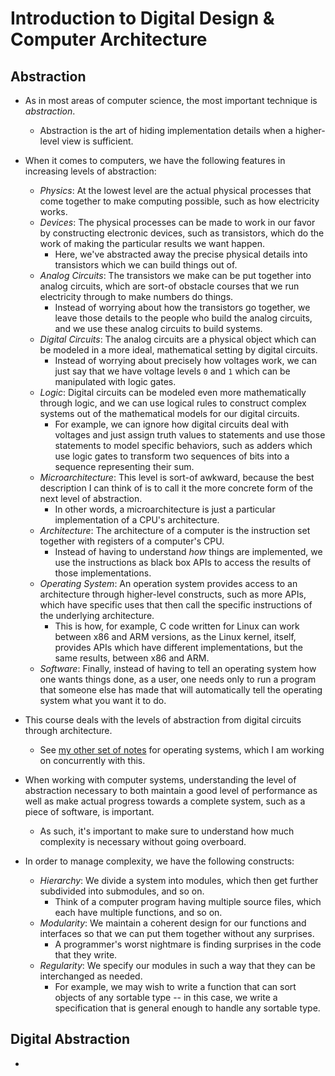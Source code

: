 # Introduction to Digital Design & Computer Architecture

## Abstraction

* As in most areas of computer science, the most important technique is *abstraction*.
    * Abstraction is the art of hiding implementation details when a higher-level view is sufficient.

* When it comes to computers, we have the following features in increasing levels of abstraction:
    * *Physics*: At the lowest level are the actual physical processes that come together to make computing possible, such as how electricity works.
    * *Devices*: The physical processes can be made to work in our favor by constructing electronic devices, such as transistors, which do the work of making the particular results we want happen.
        * Here, we've abstracted away the precise physical details into transistors which we can build things out of.
    * *Analog Circuits*: The transistors we make can be put together into analog circuits, which are sort-of obstacle courses that we run electricity through to make numbers do things.
        * Instead of worrying about how the transistors go together, we leave those details to the people who build the analog circuits, and we use these analog circuits to build systems.
    * *Digital Circuits*: The analog circuits are a physical object which can be modeled in a more ideal, mathematical setting by digital circuits.
        * Instead of worrying about precisely how voltages work, we can just say that we have voltage levels `0` and `1` which can be manipulated with logic gates.
    * *Logic*: Digital circuits can be modeled even more mathematically through logic, and we can use logical rules to construct complex systems out of the mathematical models for our digital circuits.
        * For example, we can ignore how digital circuits deal with voltages and just assign truth values to statements and use those statements to model specific behaviors, such as adders which use logic gates to transform two sequences of bits into a sequence representing their sum.
    * *Microarchitecture*: This level is sort-of awkward, because the best description I can think of is to call it the more concrete form of the next level of abstraction.
        * In other words, a microarchitecture is just a particular implementation of a CPU's architecture.
    * *Architecture*: The architecture of a computer is the instruction set together with registers of a computer's CPU.
        * Instead of having to understand *how* things are implemented, we use the instructions as black box APIs to access the results of those implementations.
    * *Operating System*: An operation system provides access to an architecture through higher-level constructs, such as more APIs, which have specific uses that then call the specific instructions of the underlying architecture.
        * This is how, for example, C code written for Linux can work between x86 and ARM versions, as the Linux kernel, itself, provides APIs which have different implementations, but the same results, between x86 and ARM.
    * *Software*: Finally, instead of having to tell an operating system how one wants things done, as a user, one needs only to run a program that someone else has made that will automatically tell the operating system what you want it to do.

* This course deals with the levels of abstraction from digital circuits through architecture.
    * See [my other set of notes](https://www.github.com/MathNerdGamer/OSTEP) for operating systems, which I am working on concurrently with this.

* When working with computer systems, understanding the level of abstraction necessary to both maintain a good level of performance as well as make actual progress towards a complete system, such as a piece of software, is important.
    * As such, it's important to make sure to understand how much complexity is necessary without going overboard.

* In order to manage complexity, we have the following constructs:
    * *Hierarchy*: We divide a system into modules, which then get further subdivided into submodules, and so on.
        * Think of a computer program having multiple source files, which each have multiple functions, and so on.
    * *Modularity*: We maintain a coherent design for our functions and interfaces so that we can put them together without any surprises.
        * A programmer's worst nightmare is finding surprises in the code that they write.
    * *Regularity*: We specify our modules in such a way that they can be interchanged as needed.
        * For example, we may wish to write a function that can sort objects of any sortable type -- in this case, we write a specification that is general enough to handle any sortable type.

## Digital Abstraction

* 